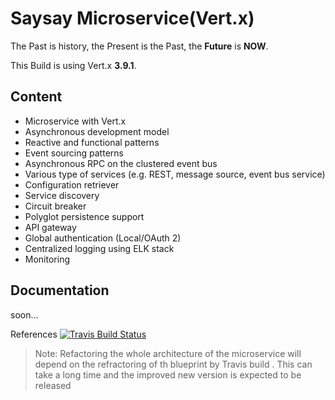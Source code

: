# Saysay Microservice(Vert.x)  
The Past is history, the Present is the Past, the **Future** is **NOW**.

This Build is using Vert.x **3.9.1**.
## Content

- Microservice with Vert.x
- Asynchronous development model
- Reactive and functional patterns
- Event sourcing patterns
- Asynchronous RPC on the clustered event bus
- Various type of services (e.g. REST, message source, event bus service)
- Configuration retriever
- Service discovery
- Circuit breaker
- Polyglot persistence support
- API gateway
- Global authentication (Local/OAuth 2)
- Centralized logging using ELK stack
- Monitoring

## Documentation
soon...

References
[![Travis Build Status](https://travis-ci.org/sczyh30/vertx-blueprint-microservice.svg?branch=master)](https://travis-ci.org/sczyh30/vertx-blueprint-microservice)
> Note: Refactoring the whole architecture of the microservice will depend on the refractoring of th blueprint by Travis build .
This can take a long time and the improved new version is expected to be released
